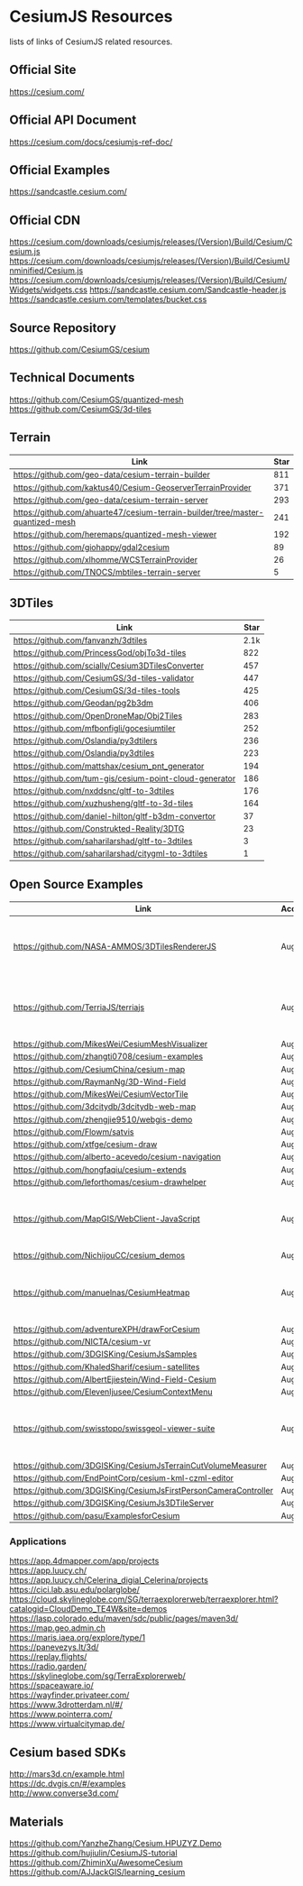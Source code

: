 # CesiumJS Resources

lists of links of CesiumJS related resources.

## Official Site

https://cesium.com/

## Official API Document

https://cesium.com/docs/cesiumjs-ref-doc/

## Official Examples

https://sandcastle.cesium.com/

## Official CDN
https://cesium.com/downloads/cesiumjs/releases/(Version)/Build/Cesium/Cesium.js
https://cesium.com/downloads/cesiumjs/releases/(Version)/Build/CesiumUnminified/Cesium.js
https://cesium.com/downloads/cesiumjs/releases/(Version)/Build/Cesium/Widgets/widgets.css
https://sandcastle.cesium.com/Sandcastle-header.js
https://sandcastle.cesium.com/templates/bucket.css

## Source Repository

https://github.com/CesiumGS/cesium

## Technical Documents

https://github.com/CesiumGS/quantized-mesh  
https://github.com/CesiumGS/3d-tiles

## Terrain

| Link                                                                           | Star |
| ------------------------------------------------------------------------------ | ---- |
| https://github.com/geo-data/cesium-terrain-builder                             | 811  |
| https://github.com/kaktus40/Cesium-GeoserverTerrainProvider                    | 371  |
| https://github.com/geo-data/cesium-terrain-server                              | 293  |
| https://github.com/ahuarte47/cesium-terrain-builder/tree/master-quantized-mesh | 241  |
| https://github.com/heremaps/quantized-mesh-viewer                              | 192  |
| https://github.com/giohappy/gdal2cesium                                        | 89   |
| https://github.com/xlhomme/WCSTerrainProvider                                  | 26   |
| https://github.com/TNOCS/mbtiles-terrain-server                                | 5    |

## 3DTiles

| Link                                                    | Star |
| ------------------------------------------------------- | ---- |
| https://github.com/fanvanzh/3dtiles                     | 2.1k |
| https://github.com/PrincessGod/objTo3d-tiles            | 822  |
| https://github.com/scially/Cesium3DTilesConverter       | 457  |
| https://github.com/CesiumGS/3d-tiles-validator          | 447  |
| https://github.com/CesiumGS/3d-tiles-tools              | 425  |
| https://github.com/Geodan/pg2b3dm                       | 406  |
| https://github.com/OpenDroneMap/Obj2Tiles               | 283  |
| https://github.com/mfbonfigli/gocesiumtiler             | 252  |
| https://github.com/Oslandia/py3dtilers                  | 236  |
| https://github.com/Oslandia/py3dtiles                   | 223  |
| https://github.com/mattshax/cesium_pnt_generator        | 194  |
| https://github.com/tum-gis/cesium-point-cloud-generator | 186  |
| https://github.com/nxddsnc/gltf-to-3dtiles              | 176  |
| https://github.com/xuzhusheng/gltf-to-3d-tiles          | 164  |
| https://github.com/daniel-hilton/gltf-b3dm-convertor    | 37   |
| https://github.com/Construkted-Reality/3DTG             | 23   |
| https://github.com/saharilarshad/gltf-to-3dtiles        | 3    |
| https://github.com/saharilarshad/citygml-to-3dtiles     | 1    |

## Open Source Examples

| Link                                                             | Accessed | Star | Screenshot                                                               |
| ---------------------------------------------------------------- | -------- | ---- | ------------------------------------------------------------------------ |
| https://github.com/NASA-AMMOS/3DTilesRendererJS                  | Aug 2025 | 2k   | <img src="./Screenshot-dingo-gap-site.png"  width="200" height="100">    |
| https://github.com/TerriaJS/terriajs                             | Aug 2025 | 1.3k | <img src=""  width="200" height="100">                                   |
| https://github.com/MikesWei/CesiumMeshVisualizer                 | Aug 2025 | 741  |                                                                          |
| https://github.com/zhangti0708/cesium-examples                   | Aug 2025 | 657  |                                                                          |
| https://github.com/CesiumChina/cesium-map                        | Aug 2025 | 630  |                                                                          |
| https://github.com/RaymanNg/3D-Wind-Field                        | Aug 2025 | 461  |                                                                          |
| https://github.com/MikesWei/CesiumVectorTile                     | Aug 2025 | 437  |                                                                          |
| https://github.com/3dcitydb/3dcitydb-web-map                     | Aug 2025 | 395  |                                                                          |
| https://github.com/zhengjie9510/webgis-demo                      | Aug 2025 | 325  |                                                                          |
| https://github.com/Flowm/satvis                                  | Aug 2025 | 325  |                                                                          |
| https://github.com/xtfge/cesium-draw                             | Aug 2025 | 315  |                                                                          |
| https://github.com/alberto-acevedo/cesium-navigation             | Aug 2025 | 313  |                                                                          |
| https://github.com/hongfaqiu/cesium-extends                      | Aug 2025 | 310  |                                                                          |
| https://github.com/leforthomas/cesium-drawhelper                 | Aug 2025 | 210  |                                                                          |
| https://github.com/MapGIS/WebClient-JavaScript                   | Aug 2025 | 182  | <img src="./Screenshot-dingo-gap-site.png"  width="200" height="100">    |
| https://github.com/NichijouCC/cesium_demos                       | Aug 2025 | 164  |                                                                          |
| https://github.com/manuelnas/CesiumHeatmap                       | Aug 2025 | 163  | <img src="./Screenshot-dingo-gap-site.png"  width="200" height="100">    |
| https://github.com/adventureXPH/drawForCesium                    | Aug 2025 | 139  |                                                                          |
| https://github.com/NICTA/cesium-vr                               | Aug 2025 | 83   |                                                                          |
| https://github.com/3DGISKing/CesiumJsSamples                     | Aug 2025 | 68   |                                                                          |
| https://github.com/KhaledSharif/cesium-satellites                | Aug 2025 | 66   |                                                                          |
| https://github.com/AlbertEjiestein/Wind-Field-Cesium             | Aug 2025 | 61   |                                                                          |
| https://github.com/ElevenIjusee/CesiumContextMenu                | Aug 2025 | 51   |                                                                          |
| https://github.com/swisstopo/swissgeol-viewer-suite              | Aug 2025 | 39   | <img src="./Screenshot-swiss-geol-viewer.png"  width="200" height="100"> |
| https://github.com/3DGISKing/CesiumJsTerrainCutVolumeMeasurer    | Aug 2025 | 48   |                                                                          |
| https://github.com/EndPointCorp/cesium-kml-czml-editor           | Aug 2025 | 39   |                                                                          |
| https://github.com/3DGISKing/CesiumJsFirstPersonCameraController | Aug 2025 | 37   |                                                                          |
| https://github.com/3DGISKing/CesiumJs3DTileServer                | Aug 2025 | 31   |                                                                          |
| https://github.com/pasu/ExamplesforCesium                        | Aug 2025 | 15   |                                                                          |

### Applications

https://app.4dmapper.com/app/projects  
https://app.luucy.ch/  
https://app.luucy.ch/Celerina_digial_Celerina/projects  
https://cici.lab.asu.edu/polarglobe/  
https://cloud.skylineglobe.com/SG/terraexplorerweb/terraexplorer.html?catalogid=CloudDemo_TE4W&site=demos  
https://lasp.colorado.edu/maven/sdc/public/pages/maven3d/  
https://map.geo.admin.ch  
https://maris.iaea.org/explore/type/1  
https://panevezys.lt/3d/  
https://replay.flights/  
https://radio.garden/  
https://skylineglobe.com/sg/TerraExplorerweb/  
https://spaceaware.io/  
https://wayfinder.privateer.com/  
https://www.3drotterdam.nl/#/  
https://www.pointerra.com/  
https://www.virtualcitymap.de/

## Cesium based SDKs

http://mars3d.cn/example.html  
https://dc.dvgis.cn/#/examples  
http://www.converse3d.com/

## Materials

https://github.com/YanzheZhang/Cesium.HPUZYZ.Demo  
https://github.com/hujiulin/CesiumJS-tutorial  
https://github.com/ZhiminXu/AwesomeCesium
https://github.com/AJJackGIS/learning_cesium
